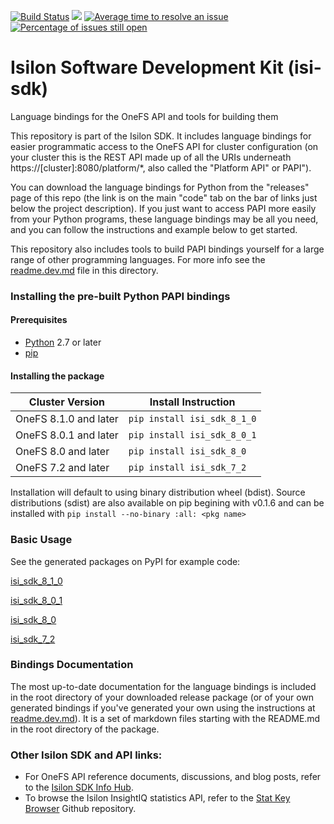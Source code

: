 [![Build Status](https://travis-ci.org/Isilon/isilon_sdk.svg?branch=master)](https://travis-ci.org/Isilon/isilon_sdk)
[![](http://issuestats.com/github/isilon/isilon_sdk/badge/pr?style=flat-square)](http://issuestats.com/github/isilon/isilon_sdk)
[![Average time to resolve an issue](http://isitmaintained.com/badge/resolution/isilon/isilon_sdk.svg)](http://isitmaintained.com/project/isilon/isilon_sdk "Average time to resolve an issue")
[![Percentage of issues still open](http://isitmaintained.com/badge/open/isilon/isilon_sdk.svg)](http://isitmaintained.com/project/isilon/isilon_sdk "Percentage of issues still open")


# Isilon Software Development Kit (isi-sdk)
Language bindings for the OneFS API and tools for building them

This repository is part of the Isilon SDK.  It includes language bindings for easier programmatic access to the OneFS API for cluster configuration (on your cluster this is the REST API made up of all the URIs underneath https://[cluster]:8080/platform/*, also called the "Platform API" or PAPI").

You can download the language bindings for Python from the "releases" page of this repo (the link is on the main "code" tab on the bar of links just below the project description).  If you just want to access PAPI more easily from your Python programs, these language bindings may be all you need, and you can follow the instructions and example below to get started.

This repository also includes tools to build PAPI bindings yourself for a large range of other programming languages.  For more info see the [readme.dev.md](readme.dev.md) file in this directory.

### Installing the pre-built Python PAPI bindings

#### Prerequisites

* [Python](https://www.python.org/downloads/) 2.7 or later
* [pip](https://pip.pypa.io/en/stable/installing/)

#### Installing the package

| Cluster Version       | Install Instruction         |
|-----------------------|-----------------------------|
| OneFS 8.1.0 and later | `pip install isi_sdk_8_1_0` |
| OneFS 8.0.1 and later | `pip install isi_sdk_8_0_1` |
| OneFS 8.0 and later   | `pip install isi_sdk_8_0`   |
| OneFS 7.2 and later   | `pip install isi_sdk_7_2`   |

Installation will default to using binary distribution wheel (bdist). Source distributions (sdist) are also available on pip begining with v0.1.6 and can be installed with `pip install --no-binary :all: <pkg name> `

### Basic Usage

See the generated packages on PyPI for example code:

[isi\_sdk\_8\_1\_0](https://pypi.python.org/pypi/isi-sdk-8-1-0)

[isi\_sdk\_8\_0\_1](https://pypi.python.org/pypi/isi-sdk-8-0-1)

[isi\_sdk\_8\_0](https://pypi.python.org/pypi/isi-sdk-8-0)

[isi\_sdk\_7\_2](https://pypi.python.org/pypi/isi-sdk-7-2)

### Bindings Documentation

The most up-to-date documentation for the language bindings is included in the root directory of your downloaded release package (or of your own generated bindings if you've generated your own using the instructions at [readme.dev.md](readme.dev.md)).  It is a set of markdown files starting with the README.md in the root directory of the package.


### Other Isilon SDK and API links:

* For OneFS API reference documents, discussions, and blog posts, refer to the [Isilon SDK Info Hub](https://community.emc.com/docs/DOC-48273).
* To browse the Isilon InsightIQ statistics API, refer to the [Stat Key Browser](https://github.com/isilon/isilon_stat_browser.git) Github repository.


